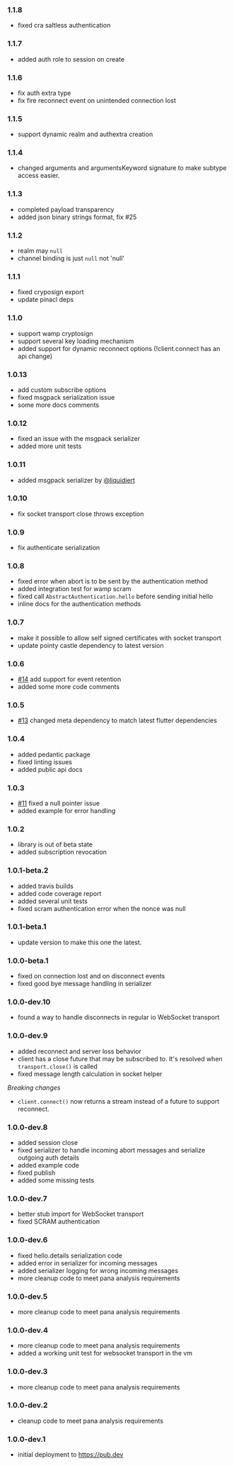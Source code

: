 ### 1.1.8

- fixed cra saltless authentication

### 1.1.7

- added auth role to session on create 

### 1.1.6

- fix auth extra type
- fix fire reconnect event on unintended connection lost 

### 1.1.5

- support dynamic realm and authextra creation

### 1.1.4

- changed arguments and argumentsKeyword signature to make subtype access easier.

### 1.1.3

- completed payload transparency
- added json binary strings format, fix #25

### 1.1.2

- realm may `null`
- channel binding is just `null` not 'null'

### 1.1.1

- fixed cryposign export
- update pinacl deps

### 1.1.0

- support wamp cryptosign
- support several key loading mechanism
- added support for dynamic reconnect options (!client.connect has an api change)

### 1.0.13

- add custom subscribe options
- fixed msgpack serialization issue
- some more docs comments

### 1.0.12

- fixed an issue with the msgpack serializer
- added more unit tests

### 1.0.11

- added msgpack serializer by [@liquidiert](https://github.com/liquidiert)

### 1.0.10

- fix socket transport close throws exception

### 1.0.9

- fix authenticate serialization

### 1.0.8

- fixed error when abort is to be sent by the authentication method
- added integration test for wamp scram
- fixed call `AbstractAuthentication.hello` before sending initial hello
- inline docs for the authentication methods

### 1.0.7

- make it possible to allow self signed certificates with socket transport
- update pointy castle dependency to latest version 

### 1.0.6

- [#14](https://github.com/konsultaner/connectanum-dart/issues/14) add support for event retention
- added some more code comments
 
### 1.0.5

- [#13](https://github.com/konsultaner/connectanum-dart/issues/13) changed meta dependency to match latest flutter dependencies 

### 1.0.4

- added pedantic package
- fixed linting issues
- added public api docs

### 1.0.3

- [#11](https://github.com/konsultaner/connectanum-dart/issues/11)  fixed a null pointer issue
- added example for error handling

### 1.0.2

- library is out of beta state
- added subscription revocation

### 1.0.1-beta.2

- added travis builds
- added code coverage report
- added several unit tests
- fixed scram authentication error when the nonce was null

### 1.0.1-beta.1

- update version to make this one the latest.

### 1.0.0-beta.1

- fixed on connection lost and on disconnect events
- fixed good bye message handling in serializer 

### 1.0.0-dev.10

- found a way to handle disconnects in regular io WebSocket transport

### 1.0.0-dev.9

- added reconnect and server loss behavior
- client has a close future that may be subscribed to. It's resolved when
`transport.close()` is called
- fixed message length calculation in socket helper

*Breaking changes*

- `client.connect()` now returns a stream instead of a future to support reconnect.

### 1.0.0-dev.8

- added session close
- fixed serializer to handle incoming abort messages and serialize outgoing auth details
- added example code
- fixed publish
- added some missing tests

### 1.0.0-dev.7

- better stub import for WebSocket transport
- fixed SCRAM authentication

### 1.0.0-dev.6

- fixed hello.details serialization code
- added error in serializer for incoming messages
- added serializer logging for wrong incoming messages
- more cleanup code to meet pana analysis requirements

### 1.0.0-dev.5

- more cleanup code to meet pana analysis requirements

### 1.0.0-dev.4

- more cleanup code to meet pana analysis requirements
- added a working unit test for websocket transport in the vm

### 1.0.0-dev.3

- more cleanup code to meet pana analysis requirements

### 1.0.0-dev.2

- cleanup code to meet pana analysis requirements

### 1.0.0-dev.1

- initial deployment to https://pub.dev 